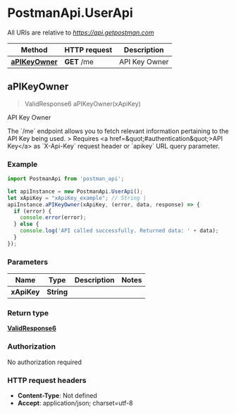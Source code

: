 # PostmanApi.UserApi

All URIs are relative to *https://api.getpostman.com*

Method | HTTP request | Description
------------- | ------------- | -------------
[**aPIKeyOwner**](UserApi.md#aPIKeyOwner) | **GET** /me | API Key Owner



## aPIKeyOwner

> ValidResponse6 aPIKeyOwner(xApiKey)

API Key Owner

The &#x60;/me&#x60; endpoint allows you to fetch relevant information pertaining to the API Key being used.  &gt; Requires &lt;a href&#x3D;\&quot;#authentication\&quot;&gt;API Key&lt;/a&gt; as &#x60;X-Api-Key&#x60; request header or &#x60;apikey&#x60; URL query parameter.

### Example

```javascript
import PostmanApi from 'postman_api';

let apiInstance = new PostmanApi.UserApi();
let xApiKey = "xApiKey_example"; // String | 
apiInstance.aPIKeyOwner(xApiKey, (error, data, response) => {
  if (error) {
    console.error(error);
  } else {
    console.log('API called successfully. Returned data: ' + data);
  }
});
```

### Parameters


Name | Type | Description  | Notes
------------- | ------------- | ------------- | -------------
 **xApiKey** | **String**|  | 

### Return type

[**ValidResponse6**](ValidResponse6.md)

### Authorization

No authorization required

### HTTP request headers

- **Content-Type**: Not defined
- **Accept**: application/json; charset=utf-8

